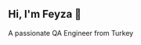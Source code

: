 ## Hi, I'm Feyza 👋
 
A passionate QA Engineer from Turkey 
<!--
**feyyzanur/feyyzanur** is a ✨ _special_ ✨ repository because its `README.md` (this file) appears on your GitHub profile.

Here are some ideas to get you started:

- 🔭I’m currently working on improving my automation testing skills 
- 🌱 I’m currently learning Cypress and Selenium
- 💬 Ask me about manual and automation testing
- 📫 How to reach me: feyzanurdemir1717@gmail.com

🌐 Connect with me:
[LinkedIn] (https://www.linkedin.com/in/feyzanurdemir/)

### 🧩 Tech Stack & Tools
![Cypress](https://img.shields.io/badge/Cypress-17202C?style=for-the-badge&logo=cypress&logoColor=white)
![Postman](https://img.shields.io/badge/Postman-FF6C37?style=for-the-badge&logo=postman&logoColor=white)
![Selenium](https://img.shields.io/badge/Selenium-43B02A?style=for-the-badge&logo=selenium&logoColor=white)
![JavaScript](https://img.shields.io/badge/JavaScript-F7DF1E?style=for-the-badge&logo=javascript&logoColor=black)
![Jira](https://img.shields.io/badge/Jira-0052CC?style=for-the-badge&logo=jira&logoColor=white)
![Git](https://img.shields.io/badge/Git-F05032?style=for-the-badge&logo=git&logoColor=white)

### 🪄 Fun Little Animation
[![Typing SVG](https://readme-typing-svg.demolab.com?font=Fira+Code&pause=1000&color=7CF4FF&width=435&lines=Hi+I'm+Feyza!;QA+Engineer+%7C+Automation+Tester;Lifelong+Learner+%F0%9F%92%AA)](https://git.io/typing-svg)

-->

